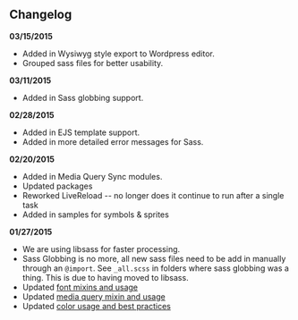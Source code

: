 ## Changelog
**03/15/2015**
* Added in Wysiwyg style export to Wordpress editor.
* Grouped sass files for better usability.

**03/11/2015**
* Added in Sass globbing support.

**02/28/2015**
* Added in EJS template support.
* Added in more detailed error messages for Sass.

**02/20/2015**
* Added in Media Query Sync modules.
* Updated packages
* Reworked LiveReload -- no longer does it continue to run after a single task
* Added in samples for symbols & sprites

**01/27/2015**
* We are using libsass for faster processing.
* Sass Globbing is no more, all new sass files need to be add in manually through an `@import`. See `_all.scss` in folders where sass globbing was a thing. This is due to having moved to libsass.
* Updated [font mixins and usage](https://github.com/40Digits/gulp-starter/wiki/Sass#fonts)
* Updated [media query mixin and usage](https://github.com/40Digits/gulp-starter/wiki/Sass#media-queries)
* Updated [color usage and best practices](https://github.com/40Digits/gulp-starter/wiki/Sass#colors)
